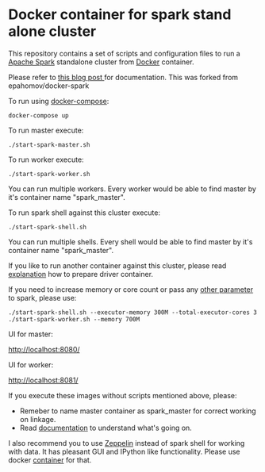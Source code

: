 Docker container for spark stand alone cluster
=================================

This repository contains a set of scripts and configuration files to run a [Apache Spark](https://spark.apache.org/) standalone cluster from [Docker](https://www.docker.io/) container.

Please refer to [this blog post ](http://sometechshit.blogspot.ru/2015/04/running-spark-standalone-cluster-in.html) for documentation.
This was forked from epahomov/docker-spark

To run using [docker-compose](https://docs.docker.com/compose/):

```
docker-compose up
```

To run master execute:

```
./start-spark-master.sh
```

To run worker execute:

```
./start-spark-worker.sh
```
You can run multiple workers. Every worker would be able to find master by it's container name "spark_master".

To run spark shell against this cluster execute:

```
./start-spark-shell.sh
```
You can run multiple shells. Every shell would be able to find master by it's container name "spark_master".
 
If you like to run another container against this cluster, please read [explanation](http://sometechshit.blogspot.ru/2015/04/running-spark-standalone-cluster-in.html) how to prepare driver container.

If you need to increase memory or core count or pass any [other parameter](https://spark.apache.org/docs/latest/configuration.html) to spark, please use:

```
./start-spark-shell.sh --executor-memory 300M --total-executor-cores 3
./start-spark-worker.sh --memory 700M
```
UI for master:


[http://localhost:8080/](http://localhost:8080/)


UI for worker:
    
    
[http://localhost:8081/](http://localhost:8081/)



If you execute these images without scripts mentioned above, please:
* Remeber to name master container as spark_master for correct working on linkage.
* Read [documentation](http://sometechshit.blogspot.ru/2015/04/running-spark-standalone-cluster-in.html) to understand what's going on.

I also recommend you to use [Zeppelin](https://zeppelin.incubator.apache.org/) instead of spark shell for working with data. It has pleasant GUI and IPython like functionality. Please use docker [container](https://registry.hub.docker.com/u/epahomov/docker-zeppelin/) for that.
